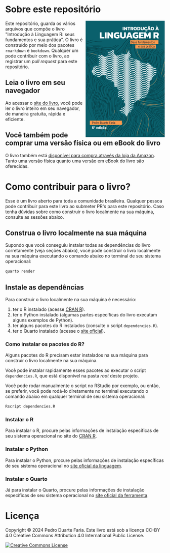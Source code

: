 # Sobre este repositório

<a href="https://pedro-faria.netlify.app/pt/publication/book/introducao_linguagem_r/"><img src="capa.png" width="250" height="366" class="cover" align="right"/></a> Este repositório, guarda os vários arquivos que compõe o livro "Introdução à Linguagem R: seus fundamentos e sua prática". O livro é construído por meio dos pacotes `rmarkdown` e `bookdown`. Qualquer um pode contribuir com o livro, ao registrar um *pull request* para este repositório.

## Leia o livro em seu navegador

Ao acessar o [site do livro](https://pedropark99.github.io/Introducao_R/), você pode ler o livro inteiro em seu navegador, de maneira gratuita, rápida e eficiente.

## Você também pode comprar uma versão física ou em eBook do livro

O livro também está [disponível para compra através da loja da Amazon](https://www.amazon.com.br/Introdu%C3%A7%C3%A3o-%C3%A0-Linguagem-fundamentos-pr%C3%A1tica-ebook/dp/B0BNW4K232). Tanto uma versão física quanto uma versão em eBook do livro são oferecidas.

# Como contribuir para o livro?

Esse é um livro aberto para toda a comunidade brasileira. Qualquer pessoa pode contribuir
para este livro ao submeter PR's para este repositório. Caso tenha dúvidas sobre como
construir o livro localmente na sua máquina, consulte as sessões abaixo.

## Construa o livro localmente na sua máquina

Supondo que você conseguiu instalar todas as dependências do livro corretamente (veja seções abaixo), você
pode construir o livro localmente na sua máquina executando o comando abaixo
no terminal de seu sistema operacional:

```bash
quarto render
```



## Instale as dependências

Para construir o livro localmente na sua máquina é necessário:

1. ter o R instalado (acesse [CRAN R](https://cran.r-project.org/)).
1. ter o Python instalado (algumas partes específicas do livro executam alguns exemplos de Python).
1. ter alguns pacotes do R instalados (consulte o script `dependencies.R`).
1. ter o Quarto instalado (acesse o [site oficial](https://quarto.org/)).

### Como instalar os pacotes do R?
Alguns pacotes do R precisam estar instalados na sua máquina para construir
o livro localmente na sua máquina.

Você pode instalar rapidamente esses pacotes ao
executar o script `dependencies.R`, que está disponível na pasta *root* deste projeto.

Você pode rodar manualmente o script no RStudio por exemplo, ou então, se preferir, você
pode rodá-lo diretamente no terminal executando o comando abaixo em qualquer terminal
de seu sistema operacional:

```bash
Rscript dependencies.R
```

### Instalar o R
Para instalar o R, procure pelas informações de instalação específicas de seu
sistema operacional no site do [CRAN R](https://cran.r-project.org/).

### Instalar o Python
Para instalar o Python, procure pelas informações de instalação específicas de seu
sistema operacional no [site oficial da linguagem](https://www.python.org/).

### Instalar o Quarto

Já para instalar o Quarto, procure pelas informações de instalação específicas de seu
sistema operacional no [site oficial da ferramenta](https://quarto.org/).





# Licença

Copyright © 2024 Pedro Duarte Faria. Este livro está sob a licença CC-BY 4.0 Creative Commons Attribution 4.0 International Public License.

<a rel="license" href="http://creativecommons.org/licenses/by/4.0/"><img alt="Creative Commons License" style="border-width:0" src="https://i.creativecommons.org/l/by/4.0/88x31.png" /></a>